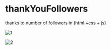 # thankYouFollowers
thanks to number of followers in (html +css + js)


![1](https://user-images.githubusercontent.com/101455370/159176388-4f4e2546-21db-4d0e-8a37-64d9e4701f43.PNG)

![2](https://user-images.githubusercontent.com/101455370/159176392-bb7dc508-bcd0-47da-bdb9-0f1bec7637d3.PNG)
